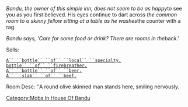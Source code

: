 *Bandu, the owner of this simple inn, does not seem to be as happy*to
see you as you first believed. His eyes continue to dart across *the
common room to a skinny fellow sitting at a table as he washes*the
counter with a rag.

*Bandu says, 'Care for some food or drink? There are rooms in the*back.'

Sells:

[`A`` ``bottle`` ``of`` ``local`` ``specialty.`](Bottle_Local "wikilink")  
[`bottle`` ``of`` ``firebreather.`](Bottle_Firebreather "wikilink")  
[`A`` ``bottle`` ``of`` ``beer.`](Bottle_Beer "wikilink")  
[`A`` ``slab`` ``of`` ``beef.`](Slab_Beef "wikilink")

Room Desc: ''A round olive skinned man stands here, smiling nervously.  

[Category:Mobs In House Of
Bandu](Category:Mobs_In_House_Of_Bandu "wikilink")
